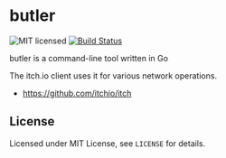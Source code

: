 # butler

![MIT licensed](https://img.shields.io/badge/license-MIT-blue.svg)
[![Build Status](https://ci.itch.ovh/job/butler/badge/icon)](https://ci.itch.ovh/job/butler/)

butler is a command-line tool written in Go

The itch.io client uses it for various network operations.

  * <https://github.com/itchio/itch>

## License

Licensed under MIT License, see `LICENSE` for details.

